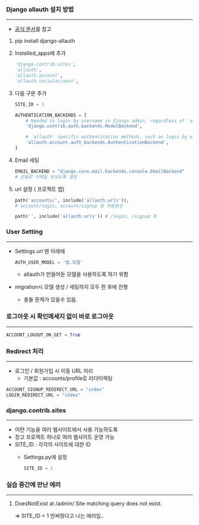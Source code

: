 ### Django allauth 설치 방법

---

- [공식 문서](https://django-allauth.readthedocs.io/en/latest/installation.html)를 참고
1. pip install django-allauth
2. Installed_apps에 추가

    ```python
    'django.contrib.sites',
    'allauth',
    'allauth.account',
    'allauth.socialaccount',
    ```

3. 다음 구문 추가

    ```python
    SITE_ID = 1

    AUTHENTICATION_BACKENDS = [
        # Needed to login by username in Django admin, regardless of `allauth`
        'django.contrib.auth.backends.ModelBackend',

        # `allauth` specific authentication methods, such as login by e-mail
        'allauth.account.auth_backends.AuthenticationBackend',
    ]
    ```

4. Email 세팅

    ```python
    EMAIL_BACKEND = "django.core.mail.backends.console.EmailBackend"
    # 콘솔로 이메일 보내도록 설정
    ```

5. url 설정 ( 프로젝트 앱)

    ```python
    path('accounts/', include('allauth.urls')),
    # account/login, account/signup 등 자동완성

    path('', include('allauth.urls')) # /login, /signup 등
    ```

### User Setting

---

- Settings.url 맨 아래에

    ```python
    AUTH_USER_MODEL = '앱.모델'
    ```

    - allauth가 만들어둔 모델을 사용하도록 하기 위함
- migration시 모델 생성 / 세팅까지 모두 한 후에 진행
    - 충돌 문제가 있을수 있음.

### 로그아웃 시 확인메세지 없이 바로 로그아웃

---

```python
ACCOUNT_LOGOUT_ON_GET = True
```

### Redirect 처리

---

- 로그인 / 회원가입 시 이동 URL 처리
    - 기본값 : accounts/profile로 리다이렉팅

```python
ACCOUNT_SIGNUP_REDIRECT_URL = "index"
LOGIN_REDIRECT_URL = "index"
```

### django.contrib.sites

---

- 어떤 기능을 여러 웹사이트에서 사용 가능하도록
- 장고 프로젝트 하나로 여러 웹사이트 운영 가능
- SITE_ID : 각각의 사이트에 대한 ID
    - Settings.py에 설정

        ```python
        SITE_ID = 1
        ```

### 실습 중간에 만난 에러

---

1. DoesNotExist at /admin/ Site matching query does not exist.

    ⇒ SITE_ID = 1 안써줬다고 나는 에러임..
    
